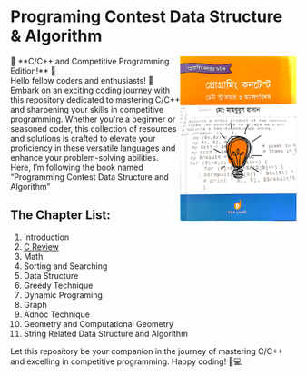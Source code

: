 # Programing Contest Data Structure & Algorithm
<img align="right" src="img/Cover.jpg" width="205" height="290" alt="image" />
🚀 **C/C++ and Competitive Programming Edition!** 🚀</br>
Hello fellow coders and enthusiasts! 👋</br>
Embark on an exciting coding journey with this repository dedicated to mastering C/C++ and sharpening your skills in competitive programming. Whether you're a beginner or seasoned coder, this collection of resources and solutions is crafted to elevate your proficiency in these versatile languages and enhance your problem-solving abilities.</br>
Here, I’m following the book named “Programming Contest Data Structure and Algorithm”

## The Chapter List:

01. Introduction
02. [C Review](https://github.com/sabboshachi/C-Cpp_Practice/tree/main/01.Programing_Contest_DataStructureAndAlgorithm/Chapter_2) 
03. Math
04. Sorting and Searching
05. Data Structure
06. Greedy Technique
07. Dynamic Programing
08. Graph
09. Adhoc Technique
10. Geometry and Computational Geometry
11. String Related Data Structure and Algorithm

Let this repository be your companion in the journey of mastering C/C++ and excelling in competitive programming. Happy coding! 🚀💻
